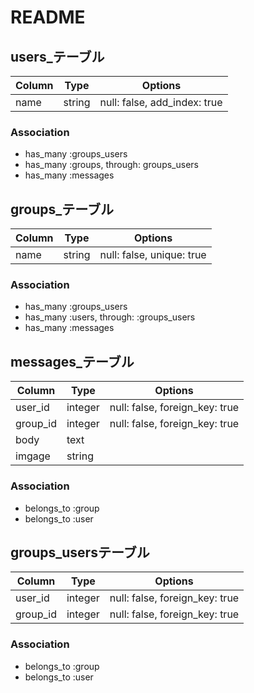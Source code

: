 # README



## users_テーブル
|Column   |Type     |Options                       |
|------   |----     |-------                       |
|name     |string   |null: false, add_index: true  |

### Association
- has_many :groups_users
- has_many :groups, through: groups_users
- has_many :messages

## groups_テーブル
|Column   |Type     |Options                       |
|------   |----     |-------                       |
|name     |string   |null: false, unique: true     |

### Association
- has_many :groups_users
- has_many :users, through: :groups_users
- has_many :messages 

## messages_テーブル
|Column   |Type     |Options                       |
|------   |----     |-------                       |
|user_id  |integer  |null: false, foreign_key: true|
|group_id |integer  |null: false, foreign_key: true|
|body     |text     |                              |
|imgage   |string   |                              |

### Association
- belongs_to :group
- belongs_to :user


## groups_usersテーブル
|Column   |Type     |Options                       |
|------   |----     |-------                       |
|user_id  |integer  |null: false, foreign_key: true|
|group_id |integer  |null: false, foreign_key: true|

### Association
- belongs_to :group
- belongs_to :user


